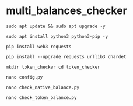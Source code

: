 # multi_balances_checker

`sudo apt update && sudo apt upgrade -y`

`sudo apt install python3 python3-pip -y`

`pip install web3 requests`

`pip install --upgrade requests urllib3 chardet`

`mkdir token_checker
cd token_checker`

`nano config.py`

`nano check_native_balance.py`

`nano check_token_balance.py`



